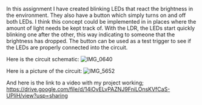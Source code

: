 In this assignment I have created blinking LEDs that react the brightness in the environment. They also have a button which simply turns on and off both LEDs.
I think this concept could be implemented in in places where the amount of light needs be kept track of. With the LDR, the LEDs start quickly blinking one after the other, this way indicating to someone that the brightness has dropped. The button can be used as a test trigger to see if the LEDs are properly connected into the circuit.


Here is the circuit schematic:
![IMG_0640](https://user-images.githubusercontent.com/61503490/122346456-07374100-cf5a-11eb-833d-02ac0d910d15.JPG) 


Here is a picture of the circuit:
![IMG_5652](https://user-images.githubusercontent.com/61503490/122347478-1f5b9000-cf5b-11eb-8465-3f1d0864891b.jpg)

And here is the link to a video with my project working;
https://drive.google.com/file/d/14iOvELvPAZNJ9FniLOnsKVfCaS-UPliH/view?usp=sharing 
